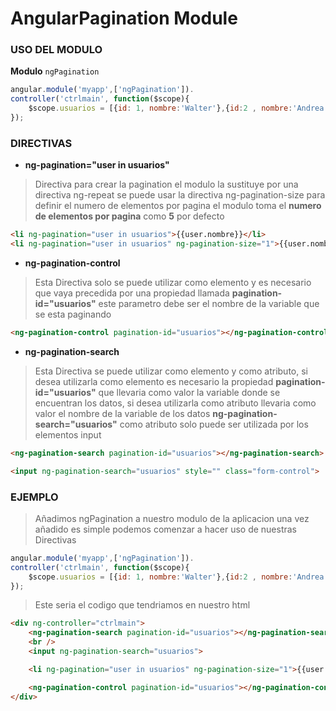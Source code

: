 AngularPagination Module
=====================

### USO DEL MODULO ###

**Modulo** `ngPagination`

```javascript
angular.module('myapp',['ngPagination']).
controller('ctrlmain', function($scope){
	$scope.usuarios = [{id: 1, nombre:'Walter'},{id:2 , nombre:'Andrea'},{id:3, nombre:'Axel'}];
});
```

### DIRECTIVAS ###
* **ng-pagination="user in usuarios"**

> Directiva para crear la pagination el modulo la sustituye por una directiva ng-repeat
se puede usar la directiva ng-pagination-size para definir el numero de elementos por pagina
el modulo toma el **numero de elementos por pagina** como **5** por defecto

```html
<li ng-pagination="user in usuarios">{{user.nombre}}</li>
<li ng-pagination="user in usuarios" ng-pagination-size="1">{{user.nombre}}</li>
```

* **ng-pagination-control**

> Esta Directiva solo se puede utilizar como elemento y es necesario que vaya precedida por una
propiedad llamada **pagination-id="usuarios"** este parametro debe ser el nombre de la variable
que se esta paginando

```html
<ng-pagination-control pagination-id="usuarios"></ng-pagination-control>
```

* **ng-pagination-search**

> Esta Directiva se puede utilizar como elemento y como atributo,
si desea utilizarla como elemento es necesario la propiedad **pagination-id="usuarios"**
que llevaria como valor la variable donde se encuentran los datos,
si desea utilizarla como atributo llevaria como valor el nombre de la variable de los datos
**ng-pagination-search="usuarios"** como atributo solo puede ser utilizada por los elementos input

```html
<ng-pagination-search pagination-id="usuarios"></ng-pagination-search>
```

```html
<input ng-pagination-search="usuarios" style="" class="form-control">
```

### EJEMPLO ###
> Añadimos ngPagination a nuestro modulo de la aplicacion una vez añadido es simple podemos
comenzar a hacer uso de nuestras Directivas

```javascript
angular.module('myapp',['ngPagination']).
controller('ctrlmain', function($scope){
	$scope.usuarios = [{id: 1, nombre:'Walter'},{id:2 , nombre:'Andrea'},{id:3, nombre:'Axel'}];
});
```

> Este seria el codigo que tendriamos en nuestro html

```html
<div ng-controller="ctrlmain">
	<ng-pagination-search pagination-id="usuarios"></ng-pagination-search>
	<br />
	<input ng-pagination-search="usuarios">

	<li ng-pagination="user in usuarios" ng-pagination-size="1">{{user.nombre}}</li>

	<ng-pagination-control pagination-id="usuarios"></ng-pagination-control>
</div>
```